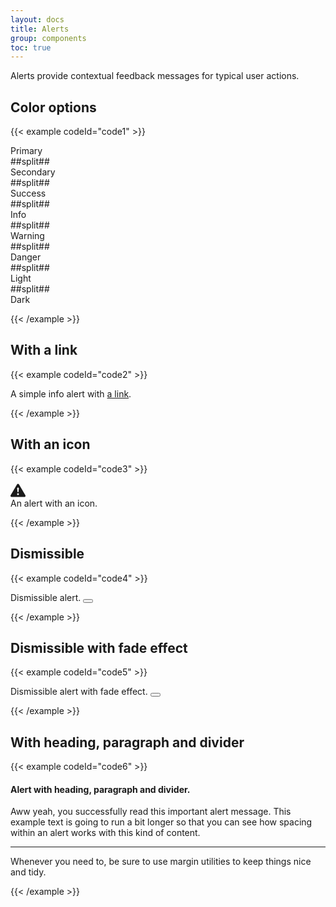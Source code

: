 ```yaml
---
layout: docs
title: Alerts
group: components
toc: true
---
```


<p class="fs-4 ms-0 mb-4 page-description">Alerts provide contextual feedback messages for typical user actions.</p>

## Color options
{{< example codeId="code1" >}}

<div class="alert alert-primary" role="alert">
  Primary
</div>
##split##
<div class="alert alert-secondary" role="alert">
  Secondary
</div>
##split##
<div class="alert alert-success" role="alert">
  Success
</div>
##split##
<div class="alert alert-info" role="alert">
  Info
</div>
##split##
<div class="alert alert-warning" role="alert">
  Warning
</div>
##split##
<div class="alert alert-danger" role="alert">
  Danger
</div>
##split##
<div class="alert alert-light" role="alert">
  Light
</div>
##split##
<div class="alert alert-dark" role="alert">
  Dark
</div>

{{< /example >}}

## With a link
{{< example codeId="code2" >}}

<div class="alert alert-info" role="alert">
  A simple info alert with <a href="#" class="alert-link">a link</a>.
</div>

{{< /example >}}

## With an icon
{{< example codeId="code3" >}}

<div class="alert alert-danger d-flex align-items-center" role="alert">
 <svg xmlns="http://www.w3.org/2000/svg" width="24" height="24" fill="currentColor"
      class="bi bi-exclamation-triangle-fill flex-shrink-0 me-2" viewBox="0 0 16 16" role="img"
      aria-label="Warning:">
   <path d="M8.982 1.566a1.13 1.13 0 0 0-1.96 0L.165 13.233c-.457.778.091 1.767.98 1.767h13.713c.889 0 1.438-.99.98-1.767L8.982 1.566zM8 5c.535 0 .954.462.9.995l-.35 3.507a.552.552 0 0 1-1.1 0L7.1 5.995A.905.905 0 0 1 8 5zm.002 6a1 1 0 1 1 0 2 1 1 0 0 1 0-2z"/>
 </svg>
 <div>An alert with an icon.</div>
</div>

{{< /example >}}

## Dismissible
{{< example codeId="code4" >}}

<div class="alert alert-success alert-dismissible" role="alert">
  Dismissible alert.
  <button type="button" class="btn-close" data-bs-dismiss="alert" aria-label="Close"></button>
</div>

{{< /example >}}

## Dismissible with fade effect
{{< example codeId="code5" >}}

<div class="alert alert-info alert-dismissible fade show" role="alert">
  Dismissible alert with fade effect.
  <button type="button" class="btn-close" data-bs-dismiss="alert" aria-label="Close"></button>
</div>

{{< /example >}}

## With heading, paragraph and divider
{{< example codeId="code6" >}}

<div class="alert alert-success" role="alert">
  <h4 class="alert-heading">Alert with heading, paragraph and divider.</h4>
  <p>
    Aww yeah, you successfully read this important alert message. This example text is going to run a bit longer
    so that you can see how spacing within an alert works with this kind of content.
  </p>
  <hr>
  <p class="mb-0">Whenever you need to, be sure to use margin utilities to keep things nice and tidy.</p>
</div>

{{< /example >}}
